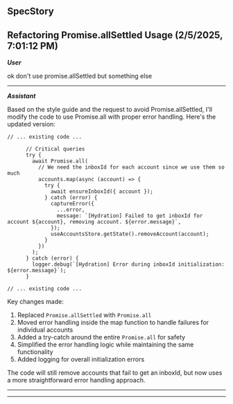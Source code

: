 ## SpecStory

## Refactoring Promise.allSettled Usage (2/5/2025, 7:01:12 PM)

_**User**_

ok don't use promise.allSettled but something else

---

_**Assistant**_

Based on the style guide and the request to avoid Promise.allSettled, I'll modify the code to use Promise.all with proper error handling. Here's the updated version:

```typescript:components/StateHandlers/HydrationStateHandler.tsx
// ... existing code ...

      // Critical queries
      try {
        await Promise.all(
          // We need the inboxId for each account since we use them so much
          accounts.map(async (account) => {
            try {
              await ensureInboxId({ account });
            } catch (error) {
              captureError({
                ...error,
                message: `[Hydration] Failed to get inboxId for account ${account}, removing account. ${error.message}`,
              });
              useAccountsStore.getState().removeAccount(account);
            }
          })
        );
      } catch (error) {
        logger.debug(`[Hydration] Error during inboxId initialization: ${error.message}`);
      }

// ... existing code ...
```

Key changes made:
1. Replaced `Promise.allSettled` with `Promise.all`
2. Moved error handling inside the map function to handle failures for individual accounts
3. Added a try-catch around the entire `Promise.all` for safety
4. Simplified the error handling logic while maintaining the same functionality
5. Added logging for overall initialization errors

The code will still remove accounts that fail to get an inboxId, but now uses a more straightforward error handling approach.

---



---

